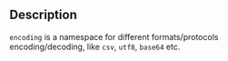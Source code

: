 ## Description

`encoding` is a namespace for different formats/protocols encoding/decoding,
like `csv`, `utf8`, `base64` etc.

